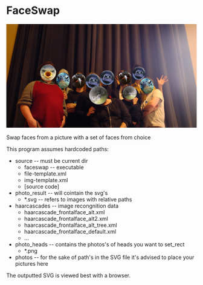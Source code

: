 # FaceSwap

<img src="https://github.com/EmileSonneveld/FaceSwap/blob/master/groupPicture.jpg"/>

Swap faces from a picture with a set of faces from choice


This program assumes hardcoded paths:
- source -- must be current dir
    - faceswap -- executable
    - file-template.xml
    - img-template.xml
    - [source code]
- photo_result -- will cointain the svg's
    - *.svg -- refers to images with relative paths
- haarcascades -- image recongnition data
    - haarcascade_frontalface_alt.xml
    - haarcascade_frontalface_alt2.xml
    - haarcascade_frontalface_alt_tree.xml
    - haarcascade_frontalface_default.xml
    - ...
- photo_heads -- contains the photos's of heads you want to set_rect
    - *.png
- photos -- for the sake of path's in the SVG file it's advised to place your pictures here

The outputted SVG is viewed best with a browser.
